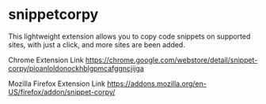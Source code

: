 # snippetcorpy
This lightweight extension allows you to copy code snippets on supported sites, with just a click, and more sites are been added.

Chrome Extension Link
https://chrome.google.com/webstore/detail/snippet-corpy/pioanloldonockhblgpmcafggncjijga

Mozilla Firefox Extension Link
https://addons.mozilla.org/en-US/firefox/addon/snippet-corpy/
